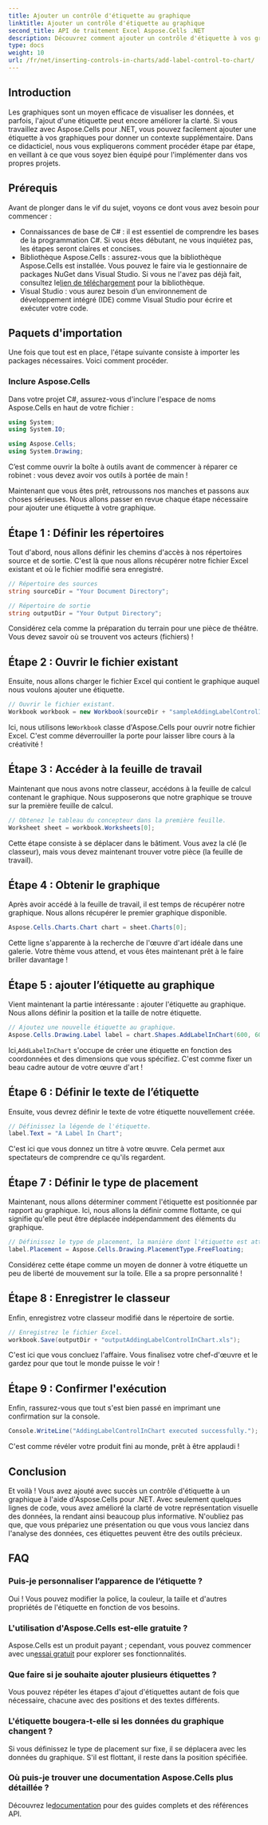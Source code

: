 ```yaml
---
title: Ajouter un contrôle d'étiquette au graphique
linktitle: Ajouter un contrôle d'étiquette au graphique
second_title: API de traitement Excel Aspose.Cells .NET
description: Découvrez comment ajouter un contrôle d'étiquette à vos graphiques dans Aspose.Cells pour .NET avec ce guide étape par étape. Améliorez la visualisation de vos données.
type: docs
weight: 10
url: /fr/net/inserting-controls-in-charts/add-label-control-to-chart/
---
```

## Introduction

Les graphiques sont un moyen efficace de visualiser les données, et parfois, l'ajout d'une étiquette peut encore améliorer la clarté. Si vous travaillez avec Aspose.Cells pour .NET, vous pouvez facilement ajouter une étiquette à vos graphiques pour donner un contexte supplémentaire. Dans ce didacticiel, nous vous expliquerons comment procéder étape par étape, en veillant à ce que vous soyez bien équipé pour l'implémenter dans vos propres projets.

## Prérequis

Avant de plonger dans le vif du sujet, voyons ce dont vous avez besoin pour commencer :

- Connaissances de base de C# : il est essentiel de comprendre les bases de la programmation C#. Si vous êtes débutant, ne vous inquiétez pas, les étapes seront claires et concises.
- Bibliothèque Aspose.Cells : assurez-vous que la bibliothèque Aspose.Cells est installée. Vous pouvez le faire via le gestionnaire de packages NuGet dans Visual Studio. Si vous ne l'avez pas déjà fait, consultez le[lien de téléchargement](https://releases.aspose.com/cells/net/) pour la bibliothèque.
- Visual Studio : vous aurez besoin d’un environnement de développement intégré (IDE) comme Visual Studio pour écrire et exécuter votre code.

## Paquets d'importation

Une fois que tout est en place, l'étape suivante consiste à importer les packages nécessaires. Voici comment procéder.

### Inclure Aspose.Cells

Dans votre projet C#, assurez-vous d'inclure l'espace de noms Aspose.Cells en haut de votre fichier :

```csharp
using System;
using System.IO;

using Aspose.Cells;
using System.Drawing;
```

C’est comme ouvrir la boîte à outils avant de commencer à réparer ce robinet : vous devez avoir vos outils à portée de main !

Maintenant que vous êtes prêt, retroussons nos manches et passons aux choses sérieuses. Nous allons passer en revue chaque étape nécessaire pour ajouter une étiquette à votre graphique.

## Étape 1 : Définir les répertoires

Tout d'abord, nous allons définir les chemins d'accès à nos répertoires source et de sortie. C'est là que nous allons récupérer notre fichier Excel existant et où le fichier modifié sera enregistré.

```csharp
// Répertoire des sources
string sourceDir = "Your Document Directory";

// Répertoire de sortie
string outputDir = "Your Output Directory";
```

Considérez cela comme la préparation du terrain pour une pièce de théâtre. Vous devez savoir où se trouvent vos acteurs (fichiers) !

## Étape 2 : Ouvrir le fichier existant

Ensuite, nous allons charger le fichier Excel qui contient le graphique auquel nous voulons ajouter une étiquette. 

```csharp
// Ouvrir le fichier existant.
Workbook workbook = new Workbook(sourceDir + "sampleAddingLabelControlInChart.xls");
```

 Ici, nous utilisons le`Workbook` classe d'Aspose.Cells pour ouvrir notre fichier Excel. C'est comme déverrouiller la porte pour laisser libre cours à la créativité !

## Étape 3 : Accéder à la feuille de travail

Maintenant que nous avons notre classeur, accédons à la feuille de calcul contenant le graphique. Nous supposerons que notre graphique se trouve sur la première feuille de calcul.

```csharp
// Obtenez le tableau du concepteur dans la première feuille.
Worksheet sheet = workbook.Worksheets[0];
```

Cette étape consiste à se déplacer dans le bâtiment. Vous avez la clé (le classeur), mais vous devez maintenant trouver votre pièce (la feuille de travail).

## Étape 4 : Obtenir le graphique

Après avoir accédé à la feuille de travail, il est temps de récupérer notre graphique. Nous allons récupérer le premier graphique disponible.

```csharp
Aspose.Cells.Charts.Chart chart = sheet.Charts[0];
```

Cette ligne s'apparente à la recherche de l'œuvre d'art idéale dans une galerie. Votre thème vous attend, et vous êtes maintenant prêt à le faire briller davantage !

## Étape 5 : ajouter l’étiquette au graphique

Vient maintenant la partie intéressante : ajouter l'étiquette au graphique. Nous allons définir la position et la taille de notre étiquette.

```csharp
// Ajoutez une nouvelle étiquette au graphique.
Aspose.Cells.Drawing.Label label = chart.Shapes.AddLabelInChart(600, 600, 350, 900);
```

 Ici,`AddLabelInChart` s'occupe de créer une étiquette en fonction des coordonnées et des dimensions que vous spécifiez. C'est comme fixer un beau cadre autour de votre œuvre d'art !

## Étape 6 : Définir le texte de l’étiquette

Ensuite, vous devrez définir le texte de votre étiquette nouvellement créée. 

```csharp
// Définissez la légende de l'étiquette.
label.Text = "A Label In Chart";
```

C'est ici que vous donnez un titre à votre œuvre. Cela permet aux spectateurs de comprendre ce qu'ils regardent.

## Étape 7 : Définir le type de placement

Maintenant, nous allons déterminer comment l'étiquette est positionnée par rapport au graphique. Ici, nous allons la définir comme flottante, ce qui signifie qu'elle peut être déplacée indépendamment des éléments du graphique.

```csharp
// Définissez le type de placement, la manière dont l'étiquette est attachée aux cellules.
label.Placement = Aspose.Cells.Drawing.PlacementType.FreeFloating; 
```

Considérez cette étape comme un moyen de donner à votre étiquette un peu de liberté de mouvement sur la toile. Elle a sa propre personnalité !

## Étape 8 : Enregistrer le classeur

Enfin, enregistrez votre classeur modifié dans le répertoire de sortie. 

```csharp
// Enregistrez le fichier Excel.
workbook.Save(outputDir + "outputAddingLabelControlInChart.xls");
```

C'est ici que vous concluez l'affaire. Vous finalisez votre chef-d'œuvre et le gardez pour que tout le monde puisse le voir !

## Étape 9 : Confirmer l'exécution

Enfin, rassurez-vous que tout s'est bien passé en imprimant une confirmation sur la console.

```csharp
Console.WriteLine("AddingLabelControlInChart executed successfully.");
```

C'est comme révéler votre produit fini au monde, prêt à être applaudi !

## Conclusion

Et voilà ! Vous avez ajouté avec succès un contrôle d'étiquette à un graphique à l'aide d'Aspose.Cells pour .NET. Avec seulement quelques lignes de code, vous avez amélioré la clarté de votre représentation visuelle des données, la rendant ainsi beaucoup plus informative. N'oubliez pas que, que vous prépariez une présentation ou que vous vous lanciez dans l'analyse des données, ces étiquettes peuvent être des outils précieux.

## FAQ

### Puis-je personnaliser l’apparence de l’étiquette ?
Oui ! Vous pouvez modifier la police, la couleur, la taille et d'autres propriétés de l'étiquette en fonction de vos besoins.

### L'utilisation d'Aspose.Cells est-elle gratuite ?
 Aspose.Cells est un produit payant ; cependant, vous pouvez commencer avec un[essai gratuit](https://releases.aspose.com/) pour explorer ses fonctionnalités.

### Que faire si je souhaite ajouter plusieurs étiquettes ?
Vous pouvez répéter les étapes d'ajout d'étiquettes autant de fois que nécessaire, chacune avec des positions et des textes différents.

### L'étiquette bougera-t-elle si les données du graphique changent ?
Si vous définissez le type de placement sur fixe, il se déplacera avec les données du graphique. S'il est flottant, il reste dans la position spécifiée.

### Où puis-je trouver une documentation Aspose.Cells plus détaillée ?
 Découvrez le[documentation](https://reference.aspose.com/cells/net/) pour des guides complets et des références API.